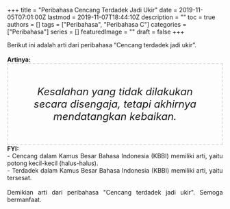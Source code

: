 +++
title = "Peribahasa Cencang Terdadek Jadi Ukir"
date = 2019-11-05T07:01:00Z
lastmod = 2019-11-07T18:44:10Z
description = ""
toc = true
authors = []
tags = ["Peribahasa", "Peribahasa C"]
categories = ["Peribahasa"]
series = []
featuredImage = ""
draft = false
+++

<div dir="ltr" style="text-align: left;" trbidi="on"><div style="text-align: justify;">Berikut ini adalah arti dari peribahasa “Cencang terdadek jadi ukir”.</div><br /><div style="text-align: justify;"><b>Artinya:</b></div><div style="border: 2px dashed #ddd; font-size: 24px; height: auto; margin: 0 auto; padding: 50px; text-align: center; width: auto;"><i>Kesalahan yang tidak dilakukan secara disengaja, tetapi akhirnya mendatangkan kebaikan.</i></div><div style="text-align: justify;"><b>FYI:</b><br />- Cencang dalam Kamus Besar Bahasa Indonesia (KBBI) memiliki arti, yaitu potong kecil-kecil (halus-halus).<br />- Terdadek dalam Kamus Besar Bahasa Indonesia (KBBI) memiliki arti, yaitu tersesat.<br /><br /></div><div style="text-align: justify;">Demikian arti dari peribahasa "Cencang terdadek jadi ukir". Semoga bermanfaat.</div></div>
